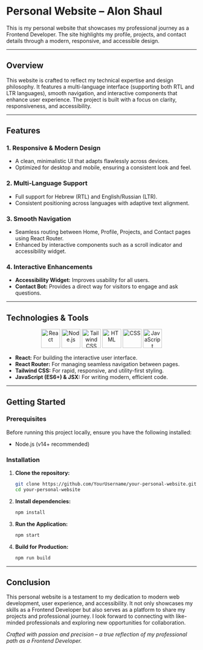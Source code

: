 # Personal Website – Alon Shaul

This is my personal website that showcases my professional journey as a Frontend Developer. The site highlights my profile, projects, and contact details through a modern, responsive, and accessible design.

---

## Overview

This website is crafted to reflect my technical expertise and design philosophy. It features a multi-language interface (supporting both RTL and LTR languages), smooth navigation, and interactive components that enhance user experience. The project is built with a focus on clarity, responsiveness, and accessibility.

---

## Features

### 1. **Responsive & Modern Design**
   - A clean, minimalistic UI that adapts flawlessly across devices.
   - Optimized for desktop and mobile, ensuring a consistent look and feel.

### 2. **Multi-Language Support**
   - Full support for Hebrew (RTL) and English/Russian (LTR).
   - Consistent positioning across languages with adaptive text alignment.

### 3. **Smooth Navigation**
   - Seamless routing between Home, Profile, Projects, and Contact pages using React Router.
   - Enhanced by interactive components such as a scroll indicator and accessibility widget.

### 4. **Interactive Enhancements**
   - **Accessibility Widget:** Improves usability for all users.
   - **Contact Bot:** Provides a direct way for visitors to engage and ask questions.

---

## Technologies & Tools

<div align="center">
  <img src="https://img.icons8.com/color/48/000000/react-native.png" alt="React" width="50px"/>
  <img src="https://img.icons8.com/color/48/000000/nodejs.png" alt="Node.js" width="50px"/>
  <img src="https://img.icons8.com/color/48/000000/tailwindcss.png" alt="Tailwind CSS" width="50px"/>
  <img src="https://img.icons8.com/color/48/000000/html-5--v1.png" alt="HTML" width="50px"/>
  <img src="https://img.icons8.com/color/48/000000/css3.png" alt="CSS" width="50px"/>
  <img src="https://img.icons8.com/color/48/000000/javascript--v1.png" alt="JavaScript" width="50px"/>
</div>

- **React:** For building the interactive user interface.
- **React Router:** For managing seamless navigation between pages.
- **Tailwind CSS:** For rapid, responsive, and utility-first styling.
- **JavaScript (ES6+) & JSX:** For writing modern, efficient code.

---

## Getting Started

### Prerequisites
Before running this project locally, ensure you have the following installed:
- Node.js (v14+ recommended)

### Installation
1. **Clone the repository:**
   ```bash
   git clone https://github.com/YourUsername/your-personal-website.git
   cd your-personal-website

2. **Install dependencies:**
   ```bash
   npm install
   ```

3. **Run the Application:**
   ```bash
   npm start
   ```

4. **Build for Production:**
   ```bash
   npm run build
   ```

---

## Conclusion

This personal website is a testament to my dedication to modern web development, user experience, and accessibility. It not only showcases my skills as a Frontend Developer but also serves as a platform to share my projects and professional journey. I look forward to connecting with like-minded professionals and exploring new opportunities for collaboration.

*Crafted with passion and precision – a true reflection of my professional path as a Frontend Developer.*
```
